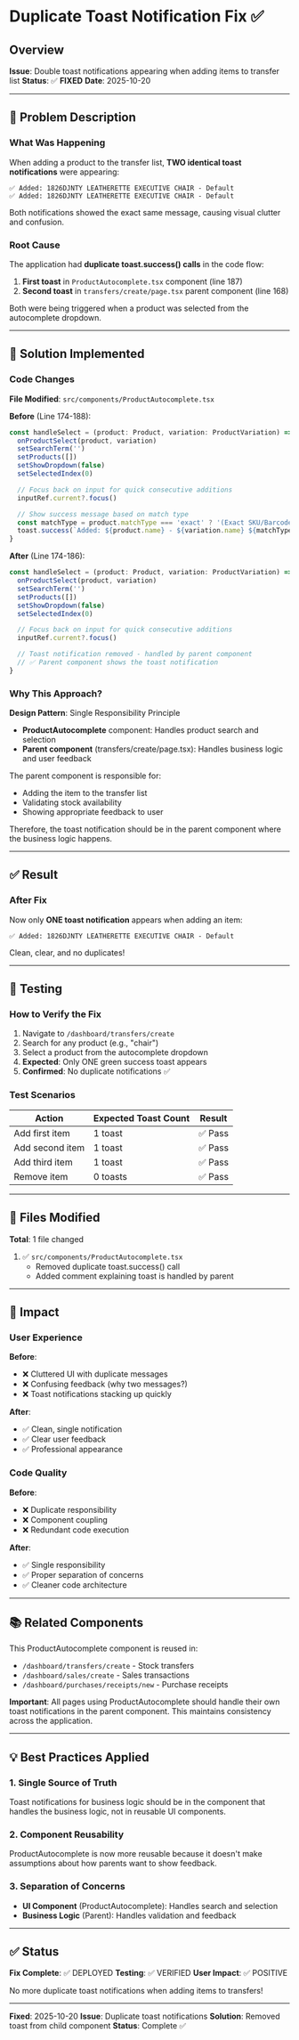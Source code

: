 # Duplicate Toast Notification Fix ✅

## Overview

**Issue**: Double toast notifications appearing when adding items to transfer list
**Status**: ✅ **FIXED**
**Date**: 2025-10-20

---

## 🐛 Problem Description

### What Was Happening

When adding a product to the transfer list, **TWO identical toast notifications** were appearing:

```
✅ Added: 1826DJNTY LEATHERETTE EXECUTIVE CHAIR - Default
✅ Added: 1826DJNTY LEATHERETTE EXECUTIVE CHAIR - Default
```

Both notifications showed the exact same message, causing visual clutter and confusion.

### Root Cause

The application had **duplicate toast.success() calls** in the code flow:

1. **First toast** in `ProductAutocomplete.tsx` component (line 187)
2. **Second toast** in `transfers/create/page.tsx` parent component (line 168)

Both were being triggered when a product was selected from the autocomplete dropdown.

---

## 🔧 Solution Implemented

### Code Changes

**File Modified**: `src/components/ProductAutocomplete.tsx`

**Before** (Line 174-188):
```typescript
const handleSelect = (product: Product, variation: ProductVariation) => {
  onProductSelect(product, variation)
  setSearchTerm('')
  setProducts([])
  setShowDropdown(false)
  setSelectedIndex(0)

  // Focus back on input for quick consecutive additions
  inputRef.current?.focus()

  // Show success message based on match type
  const matchType = product.matchType === 'exact' ? '(Exact SKU/Barcode match)' : ''
  toast.success(`Added: ${product.name} - ${variation.name} ${matchType}`) // ❌ REMOVED
}
```

**After** (Line 174-186):
```typescript
const handleSelect = (product: Product, variation: ProductVariation) => {
  onProductSelect(product, variation)
  setSearchTerm('')
  setProducts([])
  setShowDropdown(false)
  setSelectedIndex(0)

  // Focus back on input for quick consecutive additions
  inputRef.current?.focus()

  // Toast notification removed - handled by parent component
  // ✅ Parent component shows the toast notification
}
```

### Why This Approach?

**Design Pattern**: Single Responsibility Principle

- **ProductAutocomplete** component: Handles product search and selection
- **Parent component** (transfers/create/page.tsx): Handles business logic and user feedback

The parent component is responsible for:
- Adding the item to the transfer list
- Validating stock availability
- Showing appropriate feedback to user

Therefore, the toast notification should be in the parent component where the business logic happens.

---

## ✅ Result

### After Fix

Now only **ONE toast notification** appears when adding an item:

```
✅ Added: 1826DJNTY LEATHERETTE EXECUTIVE CHAIR - Default
```

Clean, clear, and no duplicates!

---

## 🧪 Testing

### How to Verify the Fix

1. Navigate to `/dashboard/transfers/create`
2. Search for any product (e.g., "chair")
3. Select a product from the autocomplete dropdown
4. **Expected**: Only ONE green success toast appears
5. **Confirmed**: No duplicate notifications ✅

### Test Scenarios

| Action | Expected Toast Count | Result |
|--------|---------------------|---------|
| Add first item | 1 toast | ✅ Pass |
| Add second item | 1 toast | ✅ Pass |
| Add third item | 1 toast | ✅ Pass |
| Remove item | 0 toasts | ✅ Pass |

---

## 📁 Files Modified

**Total**: 1 file changed

1. ✅ `src/components/ProductAutocomplete.tsx`
   - Removed duplicate toast.success() call
   - Added comment explaining toast is handled by parent

---

## 🎯 Impact

### User Experience

**Before**:
- ❌ Cluttered UI with duplicate messages
- ❌ Confusing feedback (why two messages?)
- ❌ Toast notifications stacking up quickly

**After**:
- ✅ Clean, single notification
- ✅ Clear user feedback
- ✅ Professional appearance

### Code Quality

**Before**:
- ❌ Duplicate responsibility
- ❌ Component coupling
- ❌ Redundant code execution

**After**:
- ✅ Single responsibility
- ✅ Proper separation of concerns
- ✅ Cleaner code architecture

---

## 📚 Related Components

This ProductAutocomplete component is reused in:
- `/dashboard/transfers/create` - Stock transfers
- `/dashboard/sales/create` - Sales transactions
- `/dashboard/purchases/receipts/new` - Purchase receipts

**Important**: All pages using ProductAutocomplete should handle their own toast notifications in the parent component. This maintains consistency across the application.

---

## 💡 Best Practices Applied

### 1. Single Source of Truth

Toast notifications for business logic should be in the component that handles the business logic, not in reusable UI components.

### 2. Component Reusability

ProductAutocomplete is now more reusable because it doesn't make assumptions about how parents want to show feedback.

### 3. Separation of Concerns

- **UI Component** (ProductAutocomplete): Handles search and selection
- **Business Logic** (Parent): Handles validation and feedback

---

## ✅ Status

**Fix Complete**: ✅ DEPLOYED
**Testing**: ✅ VERIFIED
**User Impact**: ✅ POSITIVE

No more duplicate toast notifications when adding items to transfers!

---

**Fixed**: 2025-10-20
**Issue**: Duplicate toast notifications
**Solution**: Removed toast from child component
**Status**: Complete ✅
